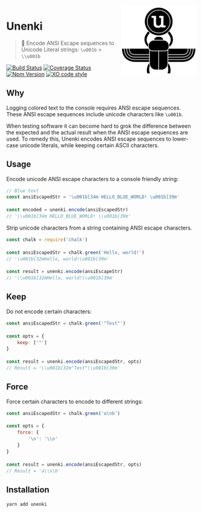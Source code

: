 <img alt="Beetle holding Unicode character" src="unenki-logo.png" width="200" align="right">

# Unenki

> 🔢  Encode ANSI Escape sequences to Unicode Literal strings: `\u001b` > `\\u001b`

[![Build Status](https://travis-ci.org/F1LT3R/unenki.svg?branch=master)](https://travis-ci.org/F1LT3R/unenki)
[![Coverage Status](https://coveralls.io/repos/github/F1LT3R/unenki/badge.svg?branch=master)](https://coveralls.io/github/F1LT3R/unenki?branch=master)
[![Npm Version](https://img.shields.io/npm/v/unenki.svg)](https://www.npmjs.com/package/unenki)
[![XO code style](https://img.shields.io/badge/code_style-XO-5ed9c7.svg)](https://github.com/sindresorhus/xo)

## Why

Logging colored text to the console requires ANSI escape sequences. These ANSI escape sequences include unicode characters like `\u001b`.

When testing software it can become hard to grok the difference between the expected and the actual result when the ANSI escape sequences are used.  To remedy this, Unenki encodes ANSI escape sequences to lower-case unicode literals, while keeping certain ASCII characters.

## Usage

Encode unicode ANSI escape characters to a console friendly string:

```javascript
// Blue text
const ansiEscapedStr = '\u001b[34m HELLO_BLUE_WORLD! \u001b[39m'

const encoded = unenki.encode(ansiEscapedStr)
// '\\u001b[34m HELLO_BLUE_WORLD! \\u001b[39m'
```

Strip unicode characters from a string containing ANSI escape characters.

```javascript
const chalk = require('chalk')

const ansiEscapedStr = chalk.green('Hello, world!')
// '\u001b[32mHello, world!\u001b[39m'

const result = unenki.encode(ansiEscapeStr)
// '\\u001b[32mHello, world!\\u001b[39m'
```


## Keep

Do not encode certain characters:

```js
const ansiEscapedStr = chalk.green('"Test"')

const opts = {
    keep: ['"']
}

const result = unenki.encode(ansiEscapedStr, opts)
// Result = '\\u001b[32m"Test"\\u001b[39m'
```

## Force

Force certain characters to encode to different strings:

```js
const ansiEscapedStr = chalk.green('a\nb')

const opts = {
    force: {
        '\n': '\\n'
    }
}

const result = unenki.encode(ansiEscapedStr, opts)
// Result = 'a\\n\b'
```

## Installation

```shell
yarn add unenki
```